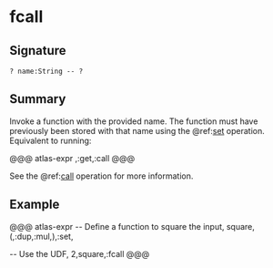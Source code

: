 
# fcall

## Signature

`? name:String -- ?`

## Summary

Invoke a function with the provided name. The function must have previously been stored
with that name using the @ref:[set](set.md) operation. Equivalent to running:

@@@ atlas-expr
,:get,:call
@@@

See the @ref:[call](call.md) operation for more information.

## Example

@@@ atlas-expr
-- Define a function to square the input,
square,(,:dup,:mul,),:set,

-- Use the UDF,
2,square,:fcall
@@@

